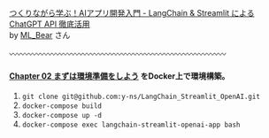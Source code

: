 [つくりながら学ぶ！AIアプリ開発入門 - LangChain & Streamlit による ChatGPT API 徹底活用](https://zenn.dev/ml_bear/books/d1f060a3f166a5)  
by [ML_Bear](https://zenn.dev/ml_bear) さん

〰️〰️〰️〰️〰️〰️〰️〰️〰️〰️〰️〰️〰️〰️〰️〰️〰️〰️〰️〰️〰️〰️〰️〰️〰️〰️〰️〰️

#### [Chapter 02 まずは環境準備をしよう](https://zenn.dev/ml_bear/books/d1f060a3f166a5/viewer/0e8fe3) をDocker上で環境構築。  
1. `git clone git@github.com:y-ns/LangChain_Streamlit_OpenAI.git`
2. `docker-compose build`
3. `docker-compose up -d`
4. `docker-compose exec langchain-streamlit-openai-app bash`
